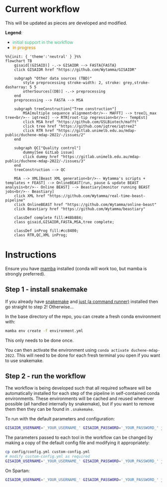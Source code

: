 # Current workflow

This will be updated as pieces are developed and modified.

**Legend**:
- <span style="color: #48b884">initial support in the workflow</span>
- <span style="color: #cc8400">in progress</span>

```mermaid
%%{init: { 'theme':'neutral' } }%%
flowchart TB
    gisaid[(GISAID)] -.-> GISAIDR --> FASTA{FASTA}
    click GISAIDR href "https://github.com/Wytamma/GISAIDR"

    subgraph "Other data sources (TBD)"
        style preprocessing stroke-width: 2, stroke: grey,stroke-dasharray: 5 5
        otherSources[(DB)] -.-> preprocessing
    end 
    preprocessing --> FASTA --> MSA

    subgraph treeConstruction["Tree construction"]
        MSA[multiple sequence alignment<br/>-- MAFFT] --> tree[L_max tree<br/>-- iqtree2] --> RTR[root-tip regression<br/>-- TempEst]
        click MSA href "https://github.com/GSLBiotech/mafft"
        click tree href "https://github.com/iqtree/iqtree2"
        click RTR href "https://gitlab.unimelb.edu.au/mdap-public/duchene-mdap-2022/-/issues/2"
    end

    subgraph QC["Quality control"]
        dummy[See GitLab issue]
        click dummy href "https://gitlab.unimelb.edu.au/mdap-public/duchene-mdap-2022/-/issues/3"
    end
    treeConstruction --> QC

    MSA --> XML[Beast XML generation<br/>-- Wytamma's scripts + templates + FEAST] --> OnlineBEAST[run, pause & update BEAST analysis<br/>-- Online BEAST] --> Beastiary[monitor running BEAST jobs<br/>-- Beastiary]
    click XML href "https://github.com/Wytamma/real-time-beast-pipeline"
    click OnlineBEAST href "https://github.com/Wytamma/online-beast"
    click Beastiary href "https://github.com/Wytamma/beastiary"

    classDef complete fill:#48b884;
    class gisaid,GISAIDR,FASTA,MSA,tree complete;

    classDef inProg fill:#cc8400;
    class RTR,QC,XML inProg;
```

# Instructions

Ensure you have [mamba](https://github.com/conda-forge/miniforge) installed (conda will work too, but mamba is strongly preferred).

## Step 1 - install snakemake

If you already have [snakemake](https://snakemake.readthedocs.io/en/stable/) and [just (a command runner)](https://github.com/casey/just) installed then go straight to step 2! Otherwise...

In the base directory of the repo, you can create a fresh conda environment with:

```bash
mamba env create -f environment.yml
```

This only needs to be done once.

You can then activate the environment using `conda activate duchene-mdap-2022`. This will need to be done for each fresh terminal you open if you want to use snakemake.

## Step 2 - run the workflow

The workflow is being developed such that all required software will be automatically installed for each step of the pipeline in self-contained conda environments. These environments will be cached and reused whenever possible (all handled internally by snakemake), but if you want to remove them then they can be found in `.snakemake`.

To run with the default parameters and configuration:

```bash
GISAIDR_USERNAME='_YOUR_USERNAME_' GISAIDR_PASSWORD='_YOUR_PASSWORD_' just local -c 1
```

The parameters passed to each tool in the workflow can be changed by making a copy of the default config file and modifying it appropriately:

```bash
cp config/config.yml custom-config.yml
# modify custom-config.yml as required
GISAIDR_USERNAME='_YOUR_USERNAME_' GISAIDR_PASSWORD='_YOUR_PASSWORD_' just local -c 1
```

On Spartan:

```bash
GISAIDR_USERNAME='_YOUR_USERNAME_' GISAIDR_PASSWORD='_YOUR_PASSWORD_' just spartan
```
